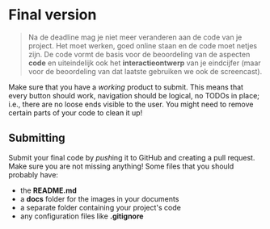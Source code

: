 # Final version

> Na de deadline mag je niet meer veranderen aan de code van je project. Het moet werken, goed online staan en de code moet netjes zijn. De code vormt de basis voor de beoordeling van de aspecten **code** en uiteindelijk ook het **interactieontwerp** van je eindcijfer (maar voor de beoordeling van dat laatste gebruiken we ook de screencast).


Make sure that you have a *working* product to submit. This means that every button should work, navigation should be logical, no TODOs in place; i.e., there are no loose ends visible to the user. You might need to remove certain parts of your code to clean it up!



## Submitting

Submit your final code by *push*ing it to GitHub and creating a pull request. Make sure you are not missing anything! Some files that you should probably have:

- the **README.md**
- a **docs** folder for the images in your documents
- a separate folder containing your project's code
- any configuration files like **.gitignore**
